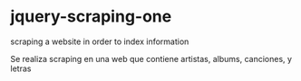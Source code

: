 # jquery-scraping-one
scraping a website in order to index information

Se realiza scraping en una web que contiene artistas, albums, canciones, y letras
